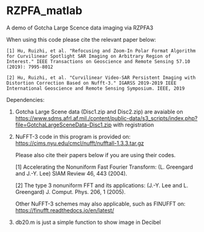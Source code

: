# RZPFA_matlab
A demo of Gotcha Large Scence data imaging via RZPFA3

When using this code please cite the relevant paper below: 

    [1] Hu, Ruizhi, et al. "Refocusing and Zoom-In Polar Format Algorithm for Curvilinear Spotlight SAR Imaging on Arbitrary Region of Interest." IEEE Transactions on Geoscience and Remote Sensing 57.10 (2019): 7995-8012

    [2] Hu, Ruizhi, et al. "Curvilinear Video-SAR Persistent Imaging with Distortion Correction Based on Nufft-3." IGARSS 2019-2019 IEEE International Geoscience and Remote Sensing Symposium. IEEE, 2019

Dependencies: 
1) Gotcha Large Scene data (Disc1.zip and Disc2.zip) are avaiable on
https://www.sdms.afrl.af.mil./content/public-data/s3_scripts/index.php?file=GotchaLargeSceneData-Disc1.zip
with registration

2) NuFFT-3 code in this program is provided on: https://cims.nyu.edu/cmcl/nufft/nufftall-1.3.3.tar.gz 

    Please also cite their papers below if you are using their codes. 

    [1] Accelerating the Nonuniform Fast Fourier Transform: (L. Greengard and J.-Y. Lee) SIAM Review 46, 443 (2004).

    [2] The type 3 nonuniform FFT and its applications: (J.-Y. Lee and L. Greengard) J. Comput. Phys. 206, 1 (2005).

    Other NuFFT-3 schemes may also applicable, such as FINUFFT on: https://finufft.readthedocs.io/en/latest/

3) db20.m is just a simple function to show image in Decibel
